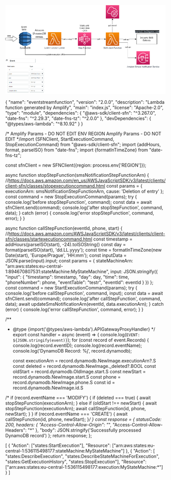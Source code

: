 ![Architecture diagram](architecture.drawio.png?raw=true "Title")

{
"name": "eventstreamfunction",
"version": "2.0.0",
"description": "Lambda function generated by Amplify",
"main": "index.js",
"license": "Apache-2.0",
"type": "module",
"dependencies": {
"@aws-sdk/client-sfn": "^3.267.0",
"date-fns": "^2.29.3",
"date-fns-tz": "^2.0.0"
},
"devDependencies": {
"@types/aws-lambda": "^8.10.92"
}
}


/* Amplify Params - DO NOT EDIT
ENV
REGION
Amplify Params - DO NOT EDIT */import {SFNClient, StartExecutionCommand, StopExecutionCommand} from "@aws-sdk/client-sfn";
import {addHours, format, parseISO} from "date-fns";
import {formatInTimeZone} from "date-fns-tz";

const sfnClient = new SFNClient({region: process.env['REGION']});

async function stopStepFunction(smsNotificationStepFunctionArn) {
//https://docs.aws.amazon.com/en_us/AWSJavaScriptSDK/v3/latest/clients/client-sfn/classes/stopexecutioncommand.html
const params = {
executionArn: smsNotificationStepFunctionArn,
cause: 'Deletion of entry'
};
const command = new StopExecutionCommand(params);
try {
console.log('before stopStepFunction', command);
const data = await sfnClient.send(command);
console.log('after stopStepFunction', command, data);
} catch (error) {
console.log('error stopStepFunction', command, error);
}
}

async function callStepFunction(eventId, phone, start) {
//https://docs.aws.amazon.com/AWSJavaScriptSDK/v3/latest/clients/client-sfn/classes/startexecutioncommand.html
const timestamp = addHours(parseISO(start), -24).toISOString()
const day = format(parseISO(start), 'dd.LL.yyyy');
const time = formatInTimeZone(new Date(start), 'Europe/Prague', 'HH:mm');
const inputData = JSON.parse(input).input;
const params = {
stateMachineArn: "arn:aws:states:eu-central-1:894670807531:stateMachine:MyStateMachine",
input: JSON.stringify({
"input": {
"timestamp": timestamp,
"day": day,
"time": time,
"phoneNumber": phone,
"eventTable": "testr",
"eventId": eventId
}
})
};
const command = new StartExecutionCommand(params);
try {
console.log('before callStepFunction', command, input);
const data = await sfnClient.send(command);
console.log('after callStepFunction', command, data);
await updateSmsNotificationArn(eventId, data.executionArn);
} catch (error) {
console.log('error callStepFunction', command, error);
}
}

/**
* @type {import('@types/aws-lambda').APIGatewayProxyHandler}
  */
  export const handler = async (event) => {
  console.log(`EVENT: ${JSON.stringify(event)}`);
  for (const record of event.Records) {
  console.log(record.eventID);
  console.log(record.eventName);
  console.log('DynamoDB Record: %j', record.dynamodb);

  const executionArn = record.dynamodb.NewImage.executionArn?.S
  const deleted = record.dynamodb.NewImage._deleted?.BOOL
  const oldStart = record.dynamodb.OldImage.start.S
  const newStart = record.dynamodb.NewImage.start.S
  const phone = record.dynamodb.NewImage.phone.S
  const id = record.dynamodb.NewImage.id.S

/*  if (record.eventName === 'MODIFY') {
if (deleted === true) {
await stopStepFunction(executionArn);
} else if (oldStart !== newStart) {
await stopStepFunction(executionArn);
await callStepFunction(id, phone, newStart);
}
}
if (record.eventName === 'CREATE') {
await callStepFunction(id, phone, newStart);
}*/
}
const response = {
statusCode: 200, headers: {
"Access-Control-Allow-Origin": "*", "Access-Control-Allow-Headers": "*"
}, "body": JSON.stringify('Successfully processed DynamoDB record')
};
return response;
};


[
{
"Action": ["states:StartExecution"],
"Resource": ["arn:aws:states:eu-central-1:536115498177:stateMachine:MyStateMachine"]
},
{
"Action": [ "states:DescribeExecution",
"states:DescribeStateMachineForExecution",
"states:GetExecutionHistory",
"states:StopExecution"],
"Resource": ["arn:aws:states:eu-central-1:536115498177:execution:MyStateMachine:*"]
}
]